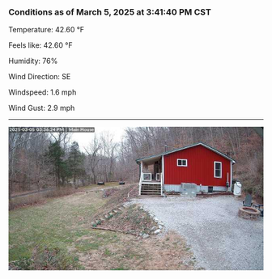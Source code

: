 ### Conditions as of March 5, 2025 at 3:41:40 PM CST 

Temperature: 42.60 &deg;F

Feels like: 42.60 &deg;F

Humidity: 76%

Wind Direction: SE

Windspeed: 1.6 mph

Wind Gust: 2.9 mph

---

<img src="./images/latest.jpeg"/>

